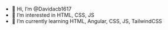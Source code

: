 - 👋 Hi, I’m @Davidacb1617
- 👀 I’m interested in HTML, CSS, JS
- 🌱 I’m currently learning HTML, Angular, CSS, JS, TailwindCSS

<!---
Davidacb1617/Davidacb1617 is a ✨ special ✨ repository because its `README.md` (this file) appears on your GitHub profile.
You can click the Preview link to take a look at your changes.
--->
